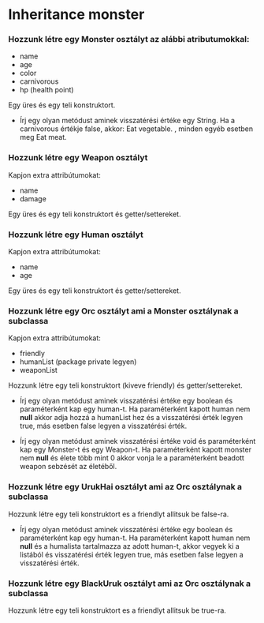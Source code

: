 # Inheritance monster

### Hozzunk létre egy Monster osztályt az alábbi atributumokkal:

- name
- age
- color
- carnivorous
- hp (health point)

Egy üres és egy teli konstruktort.

- Írj egy olyan metódust aminek visszatérési értéke egy String. Ha a carnivorous értékje false, akkor: Eat vegetable. ,
  minden egyéb esetben meg Eat meat.

### Hozzunk létre egy Weapon osztályt

Kapjon extra attribútumokat:

- name
- damage

Egy üres és egy teli konstruktort és getter/settereket.

### Hozzunk létre egy Human osztályt

Kapjon extra attribútumokat:

- name
- age

Egy üres és egy teli konstruktort és getter/settereket.

### Hozzunk létre egy Orc osztályt ami a Monster osztálynak a subclassa

Kapjon extra attribútumokat:

- friendly
- humanList (package private legyen)
- weaponList

Hozzunk létre egy teli konstruktort (kiveve friendly) és getter/settereket.

- Írj egy olyan metódust aminek visszatérési értéke egy boolean és paraméterként kap egy human-t. Ha paraméterként
  kapott human nem **null** akkor adja hozzá a humanList hez és a visszatérési érték legyen true, más esetben false
  legyen a visszatérési érték.

- Írj egy olyan metódust aminek visszatérési értéke void és paraméterként kap egy Monster-t és egy Weapon-t. Ha
  paraméterként kapott monster nem **null** és élete több mint 0 akkor vonja le a paraméterként beadott weapon sebzését az
  életéből.

### Hozzunk létre egy UrukHai osztályt ami az Orc osztálynak a subclassa

Hozzunk létre egy teli konstruktort es a friendlyt allitsuk be false-ra.

- Írj egy olyan metódust aminek visszatérési értéke egy boolean és paraméterként kap egy human-t. Ha paraméterként
  kapott human nem **null** és a humalista tartalmazza az adott human-t, akkor vegyek ki a listából és visszatérési
  érték legyen true, más esetben false legyen a visszatérési érték.

### Hozzunk létre egy BlackUruk osztályt ami az Orc osztálynak a subclassa

Hozzunk létre egy teli konstruktort es a friendlyt allitsuk be true-ra.


